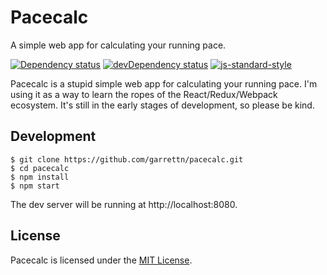 # Pacecalc

A simple web app for calculating your running pace.

[![Dependency status](https://img.shields.io/david/garrettn/pacecalc.svg)](https://david-dm.org/garrettn/pacecalc)
[![devDependency status](https://img.shields.io/david/dev/garrettn/pacecalc.svg)](https://david-dm.org/garrettn/pacecalc#info=devDependencies)
[![js-standard-style](https://img.shields.io/badge/code%20style-standard-brightgreen.svg)](http://standardjs.com/)

Pacecalc is a stupid simple web app for calculating your running pace. I'm using it as a way to learn the ropes of the React/Redux/Webpack ecosystem. It's still in the early stages of development, so please be kind.

## Development

```
$ git clone https://github.com/garrettn/pacecalc.git
$ cd pacecalc
$ npm install
$ npm start
```

The dev server will be running at http://localhost:8080.

## License

Pacecalc is licensed under the [MIT License](LICENSE.txt).
